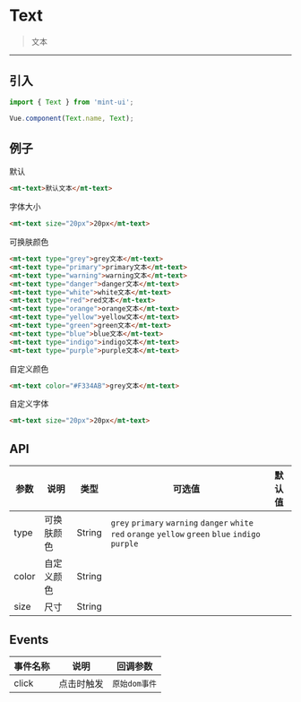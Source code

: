 # Text

> 文本

-------------

## 引入

```javascript
import { Text } from 'mint-ui';

Vue.component(Text.name, Text);
```

## 例子


默认

```html
<mt-text>默认文本</mt-text>
```



字体大小

```html
<mt-text size="20px">20px</mt-text>
```



可换肤颜色

```html
<mt-text type="grey">grey文本</mt-text>
<mt-text type="primary">primary文本</mt-text>
<mt-text type="warning">warning文本</mt-text>
<mt-text type="danger">danger文本</mt-text>
<mt-text type="white">white文本</mt-text>
<mt-text type="red">red文本</mt-text>
<mt-text type="orange">orange文本</mt-text>
<mt-text type="yellow">yellow文本</mt-text>
<mt-text type="green">green文本</mt-text>
<mt-text type="blue">blue文本</mt-text>
<mt-text type="indigo">indigo文本</mt-text>
<mt-text type="purple">purple文本</mt-text>
```



自定义颜色

```html
<mt-text color="#F334AB">grey文本</mt-text>
```



自定义字体

```html
<mt-text size="20px">20px</mt-text>
```



## API
| 参数 | 说明 | 类型 | 可选值 | 默认值 |
|------|-------|---------|-------|--------|
| type | 可换肤颜色 | String | `grey` `primary` `warning` `danger` `white` `red` `orange` `yellow` `green` `blue` `indigo` `purple`|  |
| color | 自定义颜色 | String |  |  |
| size | 尺寸 | String |  |  |

## Events
| 事件名称 | 说明 | 回调参数 |
|---------- |-------- |---------- |
| click  | 点击时触发 | `原始dom事件`  |
